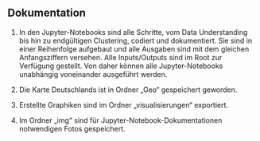 ## Dokumentation

1)	In den Jupyter-Notebooks sind alle Schritte, vom Data Understanding bis hin zu endgültigen Clustering, codiert und dokumentiert. Sie sind in einer Reihenfolge aufgebaut und alle Ausgaben sind mit dem gleichen Anfangsziffern versehen. Alle Inputs/Outputs sind im Root zur Verfügung gestellt. Von daher können alle Jupyter-Notebooks unabhängig voneinander ausgeführt werden.

2)	Die Karte Deutschlands ist in Ordner „Geo“ gespeichert geworden.

3)	Erstellte Graphiken sind im Ordner „visualisierungen“ exportiert.

4) Im Ordner „img“ sind für Jupyter-Notebook-Dokumentationen notwendigen Fotos gespeichert.
